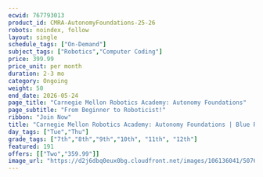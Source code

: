 ```yaml
---
ecwid: 767793013
product_id: CMRA-AutonomyFoundations-25-26
robots: noindex, follow
layout: single
schedule_tags: ["On-Demand"]
subject_tags: ["Robotics","Computer Coding"]
price: 399.99
price_unit: per month
duration: 2-3 mo
category: Ongoing
weight: 50
end_date: 2026-05-24
page_title: "Carnegie Mellon Robotics Academy: Autonomy Foundations"
page_subtitle: "From Beginner to Roboticist!"
ribbon: "Join Now"
title: "Carnegie Mellon Robotics Academy: Autonomy Foundations | Blue Ridge Boost"
day_tags: ["Tue","Thu"]
grade_tags: ["7th","8th","9th","10th", "11th", "12th"]
featured: 191
offers: [["Two","359.99"]]
image_url: "https://d2j6dbq0eux0bg.cloudfront.net/images/106136041/5076045962.png"
---
```

